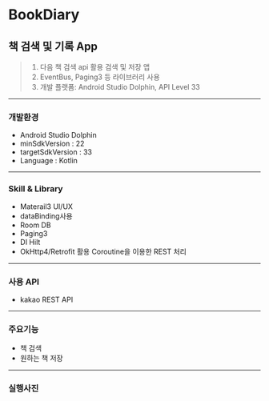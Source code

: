 # BookDiary
## 책 검색 및 기록 App
> 1. 다음 책 검색 api 활용 검색 및 저장 앱
> 2. EventBus, Paging3 등 라이브러리 사용
> 4. 개발 플랫폼:  Android Studio Dolphin, API Level 33
------------
### 개발환경
+ Android Studio Dolphin  
+ minSdkVersion : 22  
+ targetSdkVersion : 33 
+ Language : Kotlin 
------------
### Skill & Library
+ Materail3 UI/UX 
+ dataBinding사용
+ Room DB 
+ Paging3 
+ DI Hilt   
+ OkHttp4/Retrofit 활용 Coroutine을 이용한 REST 처리 
------------
### 사용 API
+ kakao REST API
------------  
### 주요기능
+ 책 검색  
+ 원하는 책 저장  
------------
### 실행사진




